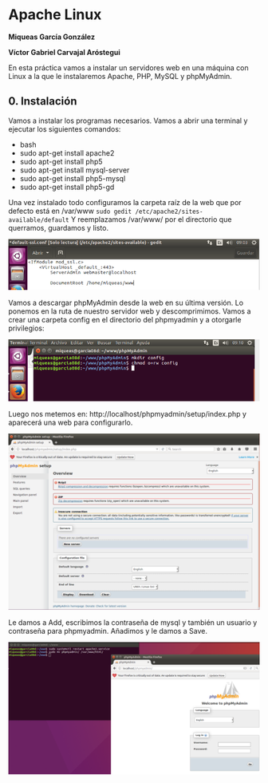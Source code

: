 # Apache Linux

**Miqueas García González**

**Víctor Gabriel Carvajal Aróstegui**

En esta práctica vamos a instalar un servidores web en una máquina con Linux a la que le instalaremos Apache, PHP, MySQL y phpMyAdmin.
## 0. Instalación
Vamos a instalar los programas necesarios. Vamos a abrir una terminal y ejecutar los siguientes comandos:

* bash
* sudo apt-get install apache2
* sudo apt-get install php5
* sudo apt-get install mysql-server
* sudo apt-get install php5-mysql
* sudo apt-get install php5-gd

Una vez instalado todo configuramos la carpeta raíz de la web que por defecto está en /var/www  `sudo gedit /etc/apache2/sites-available/default` Y reemplazamos /var/www/ por el directorio que querramos, guardamos y listo.

![](./img/www1.png)

Vamos a descargar phpMyAdmin desde la web en su última versión. Lo ponemos en la ruta de nuestro servidor web y descomprimimos. Vamos a crear una carpeta config en el directorio del phpmyadmin y a otorgarle privilegios:

![](./img/www2.png)

Luego nos metemos en: http://localhost/phpmyadmin/setup/index.php y aparecerá una web para configurarlo.

![](./img/www3.png)

Le damos a Add, escribimos la contraseña de mysql y también un usuario y contraseña para phpmyadmin. Añadimos y le damos a Save.

![](./img/www4.png)
